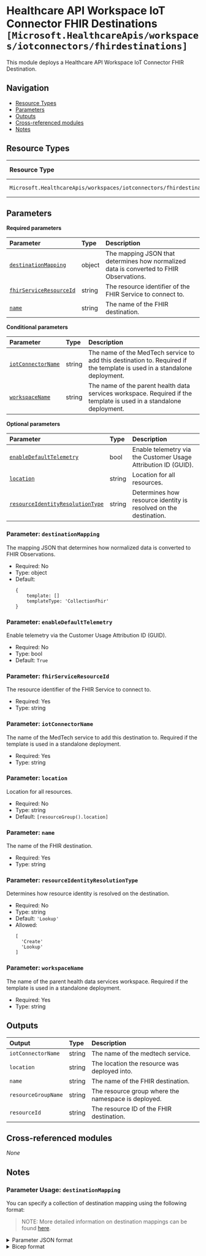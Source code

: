 # Healthcare API Workspace IoT Connector FHIR Destinations `[Microsoft.HealthcareApis/workspaces/iotconnectors/fhirdestinations]`

This module deploys a Healthcare API Workspace IoT Connector FHIR Destination.

## Navigation

- [Resource Types](#Resource-Types)
- [Parameters](#Parameters)
- [Outputs](#Outputs)
- [Cross-referenced modules](#Cross-referenced-modules)
- [Notes](#Notes)

## Resource Types

| Resource Type | API Version |
| :-- | :-- |
| `Microsoft.HealthcareApis/workspaces/iotconnectors/fhirdestinations` | [2022-06-01](https://learn.microsoft.com/en-us/azure/templates/Microsoft.HealthcareApis/workspaces) |

## Parameters

**Required parameters**

| Parameter | Type | Description |
| :-- | :-- | :-- |
| [`destinationMapping`](#parameter-destinationmapping) | object | The mapping JSON that determines how normalized data is converted to FHIR Observations. |
| [`fhirServiceResourceId`](#parameter-fhirserviceresourceid) | string | The resource identifier of the FHIR Service to connect to. |
| [`name`](#parameter-name) | string | The name of the FHIR destination. |

**Conditional parameters**

| Parameter | Type | Description |
| :-- | :-- | :-- |
| [`iotConnectorName`](#parameter-iotconnectorname) | string | The name of the MedTech service to add this destination to. Required if the template is used in a standalone deployment. |
| [`workspaceName`](#parameter-workspacename) | string | The name of the parent health data services workspace. Required if the template is used in a standalone deployment. |

**Optional parameters**

| Parameter | Type | Description |
| :-- | :-- | :-- |
| [`enableDefaultTelemetry`](#parameter-enabledefaulttelemetry) | bool | Enable telemetry via the Customer Usage Attribution ID (GUID). |
| [`location`](#parameter-location) | string | Location for all resources. |
| [`resourceIdentityResolutionType`](#parameter-resourceidentityresolutiontype) | string | Determines how resource identity is resolved on the destination. |

### Parameter: `destinationMapping`

The mapping JSON that determines how normalized data is converted to FHIR Observations.
- Required: No
- Type: object
- Default:
  ```Bicep
  {
      template: []
      templateType: 'CollectionFhir'
  }
  ```

### Parameter: `enableDefaultTelemetry`

Enable telemetry via the Customer Usage Attribution ID (GUID).
- Required: No
- Type: bool
- Default: `True`

### Parameter: `fhirServiceResourceId`

The resource identifier of the FHIR Service to connect to.
- Required: Yes
- Type: string

### Parameter: `iotConnectorName`

The name of the MedTech service to add this destination to. Required if the template is used in a standalone deployment.
- Required: Yes
- Type: string

### Parameter: `location`

Location for all resources.
- Required: No
- Type: string
- Default: `[resourceGroup().location]`

### Parameter: `name`

The name of the FHIR destination.
- Required: Yes
- Type: string

### Parameter: `resourceIdentityResolutionType`

Determines how resource identity is resolved on the destination.
- Required: No
- Type: string
- Default: `'Lookup'`
- Allowed:
  ```Bicep
  [
    'Create'
    'Lookup'
  ]
  ```

### Parameter: `workspaceName`

The name of the parent health data services workspace. Required if the template is used in a standalone deployment.
- Required: Yes
- Type: string


## Outputs

| Output | Type | Description |
| :-- | :-- | :-- |
| `iotConnectorName` | string | The name of the medtech service. |
| `location` | string | The location the resource was deployed into. |
| `name` | string | The name of the FHIR destination. |
| `resourceGroupName` | string | The resource group where the namespace is deployed. |
| `resourceId` | string | The resource ID of the FHIR destination. |

## Cross-referenced modules

_None_

## Notes

### Parameter Usage: `destinationMapping`

You can specify a collection of destination mapping using the following format:

> NOTE: More detailed information on destination mappings can be found [here](https://learn.microsoft.com/en-us/azure/healthcare-apis/iot/how-to-use-fhir-mappings).

<details>

<summary>Parameter JSON format</summary>

```json
"destinationMapping": {
    "value": {
        "templateType": "CodeValueFhir",
        "template": {
            "codes": [
                {
                    "code": "8867-4",
                    "system": "http://loinc.org",
                    "display": "Heart rate"
                }
            ],
            "periodInterval": 60,
            "typeName": "heartrate",
            "value": {
                "defaultPeriod": 5000,
                "unit": "count/min",
                "valueName": "hr",
                "valueType": "SampledData"
            }
        }
    }
}
```

</details>

<details>

<summary>Bicep format</summary>

```bicep
destinationMapping: {
    templateType: 'CodeValueFhir'
    template: {
        codes: [
            {
                code: '8867-4'
                system: 'http://loinc.org'
                display: 'Heart rate'
            }
        ],
        periodInterval: 60,
        typeName: 'heartrate'
        value: {
            defaultPeriod: 5000
            unit: 'count/min'
            valueName: 'hr'
            valueType: 'SampledData'
        }
    }
}
```

</details>
